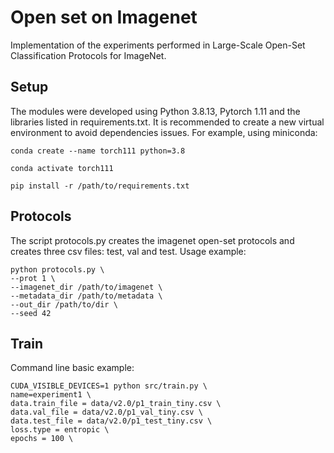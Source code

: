 # Open set on Imagenet
Implementation of the experiments performed in Large-Scale Open-Set Classification
Protocols for ImageNet. 
## Setup
The modules were developed using Python 3.8.13, Pytorch 1.11 and the libraries listed in
requirements.txt. It is recommended to create a new virtual environment to 
avoid dependencies issues. For example, using miniconda:

`conda create --name torch111 python=3.8`

`conda activate torch111`


`pip install -r /path/to/requirements.txt`

## Protocols
The script protocols.py creates the imagenet open-set protocols and creates three csv files: test, val and test.
Usage example:

```
python protocols.py \
--prot 1 \
--imagenet_dir /path/to/imagenet \
--metadata_dir /path/to/metadata \
--out_dir /path/to/dir \
--seed 42
```

## Train

Command line basic example:
```
CUDA_VISIBLE_DEVICES=1 python src/train.py \
name=experiment1 \
data.train_file = data/v2.0/p1_train_tiny.csv \
data.val_file = data/v2.0/p1_val_tiny.csv \
data.test_file = data/v2.0/p1_test_tiny.csv \
loss.type = entropic \
epochs = 100 \
```